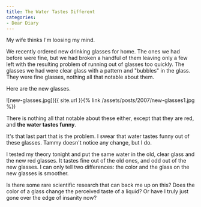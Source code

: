 ```yaml
---
title: The Water Tastes Different
categories:
- Dear Diary
---
```


My wife thinks I'm loosing my mind.

We recently ordered new drinking glasses for home. The ones we had before were fine, but we had broken a handful of them leaving only a few left with the resulting problem of running out of glasses too quickly. The glasses we had were clear glass with a pattern and "bubbles" in the glass. They were fine glasses, nothing all that notable about them.

Here are the new glasses.

![new-glasses.jpg]({{ site.url }}{% link /assets/posts/2007/new-glasses1.jpg %})

There is nothing all that notable about these either, except that they are red, and **the water tastes funny**.

It's that last part that is the problem. I swear that water tastes funny out of these glasses. Tammy doesn't notice any change, but I do.

I tested my theory tonight and put the same water in the old, clear glass and the new red glasses. It tastes fine out of the old ones, and odd out of the new glasses. I can only tell two differences: the color and the glass on the new glasses is smoother.

Is there some rare scientific research that can back me up on this? Does the color of a glass change the perceived taste of a liquid? Or have I truly just gone over the edge of insanity now?
